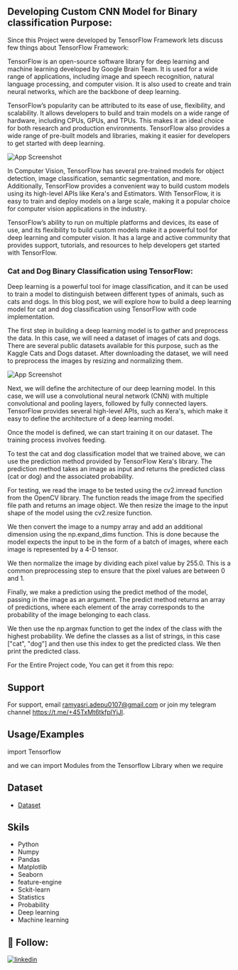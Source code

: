 
## Developing Custom CNN Model for Binary classification Purpose:

Since this Project were developed by TensorFlow Framework lets discuss few things about TensorFlow Framework:

TensorFlow is an open-source software library for deep learning and machine learning developed by Google Brain Team. It is used for a wide range of applications, including image and speech recognition, natural language processing, and computer vision. It is also used to create and train neural networks, which are the backbone of deep learning.

TensorFlow’s popularity can be attributed to its ease of use, flexibility, and scalability. It allows developers to build and train models on a wide range of hardware, including CPUs, GPUs, and TPUs. This makes it an ideal choice for both research and production environments. TensorFlow also provides a wide range of pre-built models and libraries, making it easier for developers to get started with deep learning.

![App Screenshot](https://miro.medium.com/v2/resize:fit:720/format:webp/0*N3KhpU6ZXPBANz5m.png)

In Computer Vision, TensorFlow has several pre-trained models for object detection, image classification, semantic segmentation, and more. Additionally, TensorFlow provides a convenient way to build custom models using its high-level APIs like Kera's and Estimators. With TensorFlow, it is easy to train and deploy models on a large scale, making it a popular choice for computer vision applications in the industry.

TensorFlow’s ability to run on multiple platforms and devices, its ease of use, and its flexibility to build custom models make it a powerful tool for deep learning and computer vision. It has a large and active community that provides support, tutorials, and resources to help developers get started with TensorFlow.

### Cat and Dog Binary Classification using TensorFlow:

Deep learning is a powerful tool for image classification, and it can be used to train a model to distinguish between different types of animals, such as cats and dogs. In this blog post, we will explore how to build a deep learning model for cat and dog classification using TensorFlow with code implementation.

The first step in building a deep learning model is to gather and preprocess the data. In this case, we will need a dataset of images of cats and dogs. There are several public datasets available for this purpose, such as the Kaggle Cats and Dogs dataset. After downloading the dataset, we will need to preprocess the images by resizing and normalizing them.

![App Screenshot](https://miro.medium.com/v2/resize:fit:720/format:webp/1*x5sDJquX18RPuu2lMqwRww.jpeg)

Next, we will define the architecture of our deep learning model. In this case, we will use a convolutional neural network (CNN) with multiple convolutional and pooling layers, followed by fully connected layers. TensorFlow provides several high-level APIs, such as Kera's, which make it easy to define the architecture of a deep learning model.

Once the model is defined, we can start training it on our dataset. The training process involves feeding.

To test the cat and dog classification model that we trained above, we can use the prediction method provided by TensorFlow Kera's library. The prediction method takes an image as input and returns the predicted class (cat or dog) and the associated probability.

For testing, we read the image to be tested using the cv2.imread function from the OpenCV library. The function reads the image from the specified file path and returns an image object. We then resize the image to the input shape of the model using the cv2.resize function.

We then convert the image to a numpy array and add an additional dimension using the np.expand_dims function. This is done because the model expects the input to be in the form of a batch of images, where each image is represented by a 4-D tensor.

We then normalize the image by dividing each pixel value by 255.0. This is a common preprocessing step to ensure that the pixel values are between 0 and 1.

Finally, we make a prediction using the predict method of the model, passing in the image as an argument. The predict method returns an array of predictions, where each element of the array corresponds to the probability of the image belonging to each class.

We then use the np.argmax function to get the index of the class with the highest probability. We define the classes as a list of strings, in this case ["cat", "dog"] and then use this index to get the predicted class. We then print the predicted class.

For the Entire Project code, You can get it from this repo:

## Support

For support, email ramyasri.adepu0107@gmail.com or join my telegram channel https://t.me/+45TxMt6tkfplYjJl.



## Usage/Examples





import Tensorflow 

and we can import Modules from the Tensorflow Library when we require

## Dataset



 - [Dataset](https://www.kaggle.com/code/kashit/cat-and-dog-classification-with-cnn/data)
 
## Skils

- Python
- Numpy 
- Pandas 
- Matplotlib
- Seaborn 
- feature-engine
- Sckit-learn 
- Statistics 
- Probability 
- Deep learning 
- Machine learning

## 🔗 Follow:

[![linkedin](https://img.shields.io/badge/linkedin-0A66C2?style=for-the-badge&logo=linkedin&logoColor=white)](https://www.linkedin.com/in/ramyasri-adepu-a30958166/)

